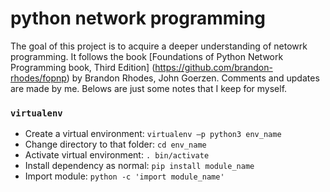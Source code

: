 # python network programming
The goal of this project is to acquire a deeper understanding of netowrk programming. It 
follows the book [Foundations of Python Network Programming book, Third Edition]
(https://github.com/brandon-rhodes/fopnp) by Brandon Rhodes, John Goerzen. Comments and 
updates are made by me. Belows are just some notes that I keep for myself.

### `virtualenv`
- Create a virtual environment: `virtualenv –p python3 env_name`
- Change directory to that folder: `cd env_name`
- Activate virtual environment: `. bin/activate`
- Install dependency as normal: `pip install module_name`
- Import module: `python -c 'import module_name'`
